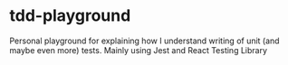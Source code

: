 # tdd-playground
Personal playground for explaining how I understand writing of unit (and maybe even more) tests. Mainly using Jest and React Testing Library
